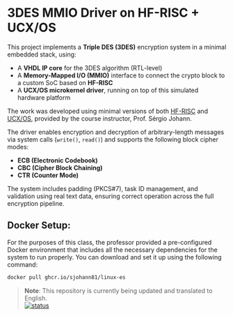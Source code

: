 # 3DES MMIO Driver on HF-RISC + UCX/OS

This project implements a **Triple DES (3DES)** encryption system in a minimal embedded stack, using:

- A **VHDL IP core** for the 3DES algorithm (RTL-level)
- A **Memory-Mapped I/O (MMIO)** interface to connect the crypto block to a custom SoC based on **HF-RISC**
- A **UCX/OS microkernel driver**, running on top of this simulated hardware platform

The work was developed using minimal versions of both [HF-RISC](https://github.com/sjohann81/hf-risc) and [UCX/OS](https://github.com/bbzaffari/ucx-os-minimo), provided by the course instructor, Prof. Sérgio Johann.

The driver enables encryption and decryption of arbitrary-length messages via system calls (`write()`, `read()`) and supports the following block cipher modes:

- **ECB (Electronic Codebook)**
- **CBC (Cipher Block Chaining)**
- **CTR (Counter Mode)**

The system includes padding (PKCS#7), task ID management, and validation using real text data, ensuring correct operation across the full encryption pipeline.

## Docker Setup:
For the purposes of this class, the professor provided a pre-configured Docker environment that includes all the necessary dependencies for the system to run properly.
You can download and set it up using the following command:
```bash
docker pull ghcr.io/sjohann81/linux-es

````

> **Note**: This repository is currently being updated and translated to English.  
[![status](https://img.shields.io/badge/files-to%20be%20uploaded-yellow)]()
